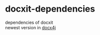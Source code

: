 # docxit-dependencies
dependencies of docxit  
newest version in [docx4j](https://www.docx4java.org/docx4j/)
